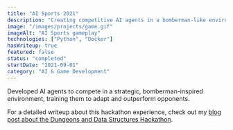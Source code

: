 ```yaml
---
title: "AI Sports 2021"
description: "Creating competitive AI agents in a bomberman-like environment."
image: "/images/projects/game.gif"
imageAlt: "AI Sports gameplay"
technologies: ["Python", "Docker"]
hasWriteup: true
featured: false
status: "completed"
startDate: "2021-09-01"
category: "AI & Game Development"
---
```


Developed AI agents to compete in a strategic, bomberman-inspired environment, training them to adapt and outperform opponents.

For a detailed writeup about this hackathon experience, check out my [blog post about the Dungeons and Data Structures Hackathon](/blog/2021-05-03-first-hackathon).

<script>
// Redirect to blog post
window.location.href = '/blog/2021-05-03-first-hackathon';
</script>
